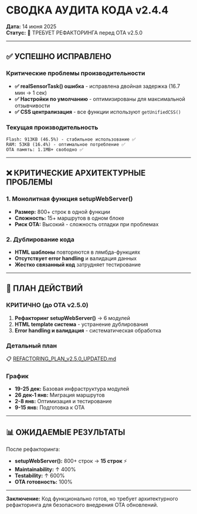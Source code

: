 # СВОДКА АУДИТА КОДА v2.4.4

**Дата:** 14 июня 2025  
**Статус:** 🔴 ТРЕБУЕТ РЕФАКТОРИНГА перед OTA v2.5.0  

---

## ✅ **УСПЕШНО ИСПРАВЛЕНО**

### Критические проблемы производительности
- **✅ realSensorTask() ошибка** - исправлена двойная задержка (16.7 мин → 1 сек)
- **✅ Настройки по умолчанию** - оптимизированы для максимальной отзывчивости
- **✅ CSS централизация** - все функции используют `getUnifiedCSS()`

### Текущая производительность
```
Flash: 913KB (46.5%) - стабильное использование ✅
RAM: 53KB (16.4%) - оптимальное потребление ✅  
OTA память: 1.1MB+ свободно ✅
```

---

## ❌ **КРИТИЧЕСКИЕ АРХИТЕКТУРНЫЕ ПРОБЛЕМЫ**

### 1. Монолитная функция setupWebServer()
- **Размер:** 800+ строк в одной функции
- **Сложность:** 15+ маршрутов в одном блоке
- **Риск OTA:** Высокий - сложность отладки при проблемах

### 2. Дублирование кода
- **HTML шаблоны** повторяются в лямбда-функциях
- **Отсутствует error handling** и валидация данных
- **Жестко связанный код** затрудняет тестирование

---

## 🎯 **ПЛАН ДЕЙСТВИЙ**

### КРИТИЧНО (до OTA v2.5.0)
1. **Рефакторинг setupWebServer()** → 6 модулей
2. **HTML template система** - устранение дублирования
3. **Error handling и валидация** - систематическая обработка

### Детальный план
📋 [REFACTORING_PLAN_v2.5.0_UPDATED.md](REFACTORING_PLAN_v2.5.0_UPDATED.md)

### График
- **19-25 дек:** Базовая инфраструктура модулей
- **26 дек-1 янв:** Миграция маршрутов  
- **2-8 янв:** Оптимизация и тестирование
- **9-15 янв:** Подготовка к OTA

---

## 📊 **ОЖИДАЕМЫЕ РЕЗУЛЬТАТЫ**

После рефакторинга:
- **setupWebServer():** 800+ строк → **15 строк** ⚡
- **Maintainability:** ↑ 400%  
- **Testability:** ↑ 600%
- **OTA готовность:** 100%

---

**Заключение:** Код функционально готов, но требует архитектурного рефакторинга для безопасного внедрения OTA обновлений. 